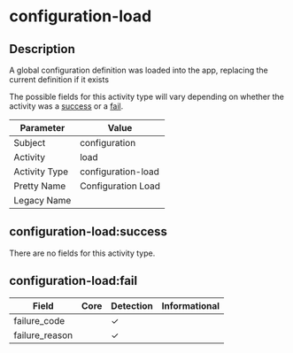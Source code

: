 configuration-load
==================

Description
-----------
A global configuration definition was loaded into the app, replacing the current definition if it exists

The possible fields for this activity type will vary depending on whether the activity was a [success](#configuration-loadsuccess) or a [fail](#configuration-loadfail).

| Parameter     | Value              |
| ------------- | ------------------ |
| Subject       | configuration      |
| Activity      | load               |
| Activity Type | configuration-load |
| Pretty Name   | Configuration Load |
| Legacy Name   |                    |

configuration-load:success
--------------------------

There are no fields for this activity type.


configuration-load:fail
-----------------------

| Field          | Core | Detection | Informational |
| -------------- | ---- | --------- | ------------- |
| failure_code   |      | &#10003;  |               |
| failure_reason |      | &#10003;  |               |